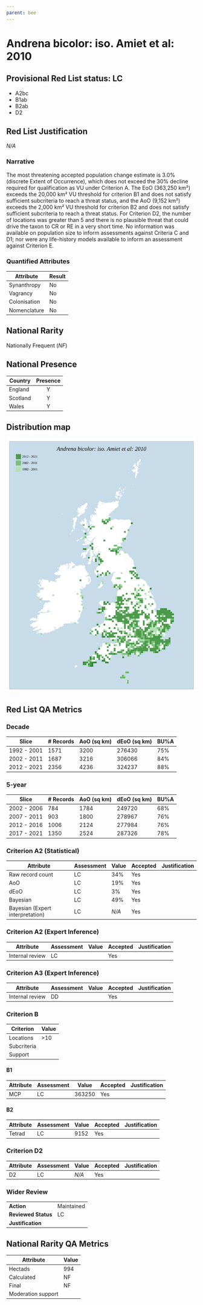 ```yaml
---
parent: bee
---
```


# Andrena bicolor: iso. Amiet et al: 2010

## Provisional Red List status: LC
- A2bc
- B1ab
- B2ab
- D2

## Red List Justification
*N/A*

### Narrative


The most threatening accepted population change estimate is 3.0% (discrete Extent of Occurrence), which does not exceed the 30% decline required for qualification as VU under Criterion A. The EoO (363,250 km²) exceeds the 20,000 km² VU threshold for criterion B1 and does not satisfy sufficient subcriteria to reach a threat status, and the AoO (9,152 km²) exceeds the 2,000 km² VU threshold for criterion B2 and does not satisfy sufficient subcriteria to reach a threat status. For Criterion D2, the number of locations was greater than 5 and there is no plausible threat that could drive the taxon to CR or RE in a very short time. No information was available on population size to inform assessments against Criteria C and D1; nor were any life-history models available to inform an assessment against Criterion E.

### Quantified Attributes
|Attribute|Result|
|---|---|
|Synanthropy|No|
|Vagrancy|No|
|Colonisation|No|
|Nomenclature|No|


## National Rarity
Nationally Frequent (*NF*)

## National Presence
|Country|Presence
|---|:-:|
|England|Y|
|Scotland|Y|
|Wales|Y|


## Distribution map
![](../map/59.svg)

## Red List QA Metrics
### Decade
| Slice | # Records | AoO (sq km) | dEoO (sq km) |BU%A |
|---|---|---|---|---|
|1992 - 2001|1571|3200|276430|75%|
|2002 - 2011|1687|3216|306066|84%|
|2012 - 2021|2356|4236|324237|88%|

### 5-year
| Slice | # Records | AoO (sq km) | dEoO (sq km) |BU%A |
|---|---|---|---|---|
|2002 - 2006|784|1784|249720|68%|
|2007 - 2011|903|1800|278967|76%|
|2012 - 2016|1006|2124|277984|76%|
|2017 - 2021|1350|2524|287326|78%|

### Criterion A2 (Statistical)
|Attribute|Assessment|Value|Accepted|Justification
|---|---|---|---|---|
|Raw record count|LC|34%|Yes||
|AoO|LC|19%|Yes||
|dEoO|LC|3%|Yes||
|Bayesian|LC|49%|Yes||
|Bayesian (Expert interpretation)|LC|*N/A*|Yes||

### Criterion A2 (Expert Inference)
|Attribute|Assessment|Value|Accepted|Justification
|---|---|---|---|---|
|Internal review|LC||Yes||

### Criterion A3 (Expert Inference)
|Attribute|Assessment|Value|Accepted|Justification
|---|---|---|---|---|
|Internal review|DD||Yes||

### Criterion B
|Criterion| Value|
|---|---|
|Locations|>10|
|Subcriteria||
|Support||

#### B1
|Attribute|Assessment|Value|Accepted|Justification
|---|---|---|---|---|
|MCP|LC|363250|Yes||

#### B2
|Attribute|Assessment|Value|Accepted|Justification
|---|---|---|---|---|
|Tetrad|LC|9152|Yes||

### Criterion D2
|Attribute|Assessment|Value|Accepted|Justification
|---|---|---|---|---|
|D2|LC|*N/A*|Yes||

### Wider Review
|  |  |
|---|---|
|**Action**|Maintained|
|**Reviewed Status**|LC|
|**Justification**||

## National Rarity QA Metrics
|Attribute|Value|
|---|---|
|Hectads|994|
|Calculated|NF|
|Final|NF|
|Moderation support||
